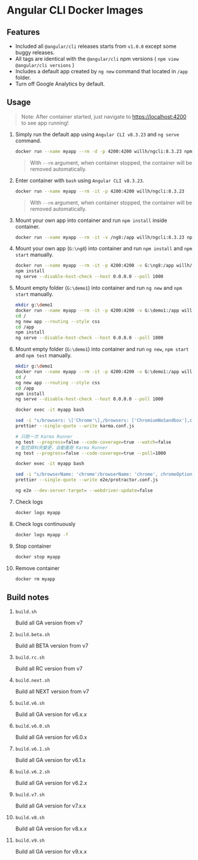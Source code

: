 # Angular CLI Docker Images

## Features

- Included all `@angular/cli` releases starts from `v1.0.0` except some buggy releases.
- All tags are identical with the `@angular/cli` npm versions ( `npm view @angular/cli versions` )
- Includes a default app created by `ng new` command that located in `/app` folder.
- Turn off Google Analytics by default.

## Usage

> Note: After container started, just navigate to <https://localhost:4200> to see app running!

1. Simply run the default app using `Angular CLI v8.3.23` and `ng serve` command.

    ```sh
    docker run --name myapp --rm -d -p 4200:4200 willh/ngcli:8.3.23 npm start
    ```

    > With `--rm` argument, when container stopped, the container will be removed automatically.

2. Enter container with `bash` using `Angular CLI v8.3.23`.

    ```sh
    docker run --name myapp --rm -it -p 4200:4200 willh/ngcli:8.3.23
    ```

    > With `--rm` argument, when container stopped, the container will be removed automatically.

3. Mount your own app into container and run `npm install` inside container.

    ```sh
    docker run --name myapp --rm -it -v /ng8:/app willh/ngcli:8.3.23 npm install
    ```

4. Mount your own app (`G:\ng8`) into container and run `npm install` and `npm start` manually.

    ```sh
    docker run --name myapp --rm -it -p 4200:4200 -v G:\ng8:/app willh/ngcli:8.3.23
    npm install
    ng serve --disable-host-check --host 0.0.0.0 --poll 1000
    ```

5. Mount empty folder (`G:\demo1`) into container and run `ng new` and `npm start` manually.

    ```sh
    mkdir g:\demo1
    docker run --name myapp --rm -it -p 4200:4200 -v G:\demo1:/app willh/ngcli:8.3.23
    cd /
    ng new app --routing --style css
    cd /app
    npm install
    ng serve --disable-host-check --host 0.0.0.0 --poll 1000
    ```

6. Mount empty folder (`G:\demo1`) into container and run `ng new`, `npm start` and `npm test` manually.

    ```sh
    mkdir g:\demo1
    docker run --name myapp --rm -it -p 4200:4200 -v G:\demo1:/app willh/ngcli:8.3.23
    cd /
    ng new app --routing --style css
    cd /app
    npm install
    ng serve --disable-host-check --host 0.0.0.0 --poll 1000
    ```

    ```sh
    docker exec -it myapp bash

    sed -i "s/browsers: \['Chrome'\],/browsers: ['ChromiumNoSandbox'],customLaunchers: {ChromiumNoSandbox: {base: 'ChromiumHeadless',flags: ['--no-sandbox','--headless','--disable-gpu','--disable-translate','--disable-extensions']}},/g" karma.conf.js
    prettier --single-quote --write karma.conf.js

    # 只跑一次 Karma Runner
    ng test --progress=false --code-coverage=true --watch=false
    # 監控資料夾變更，自動重跑 Karma Runner
    ng test --progress=false --code-coverage=true --poll=1000
    ```

    ```sh
    docker exec -it myapp bash

    sed -i "s/browserName: 'chrome'/browserName: 'chrome', chromeOptions: {args: ['--no-sandbox','--headless','--disable-gpu','--disable-translate','--disable-extensions']}/g" e2e/protractor.conf.js
    prettier --single-quote --write e2e/protractor.conf.js

    ng e2e --dev-server-target= --webdriver-update=false
    ```

7. Check logs

    ```sh
    docker logs myapp
    ```

8. Check logs continuously

    ```sh
    docker logs myapp -f
    ```

9. Stop container

    ```sh
    docker stop myapp
    ```

10. Remove container

    ```sh
    docker rm myapp
    ```

## Build notes

1. `build.sh`

    Build all GA version from v7

2. `build.beta.sh`

    Build all BETA version from v7

3. `build.rc.sh`

    Build all RC version from v7

4. `build.next.sh`

    Build all NEXT version from v7

5. `build.v6.sh`

    Build all GA version for v6.x.x

6. `build.v6.0.sh`

    Build all GA version for v6.0.x

7. `build.v6.1.sh`

    Build all GA version for v6.1.x

8. `build.v6.2.sh`

    Build all GA version for v6.2.x

9. `build.v7.sh`

    Build all GA version for v7.x.x

10. `build.v8.sh`

    Build all GA version for v8.x.x

11. `build.v9.sh`

    Build all GA version for v9.x.x
